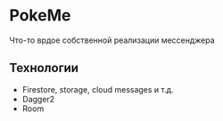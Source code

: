 # PokeMe
Что-то врдое собственной реализации мессенджера

## Технологии
- Firestore, storage, cloud messages и т.д.
- Dagger2
- Room
